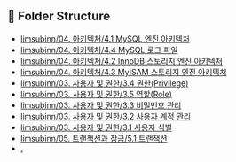 ## 📁 Folder Structure
- [limsubinn/04. 아키텍처/4.1 MySQL 엔진 아키텍처](./limsubinn/04.%20아키텍처/4.1%20MySQL%20엔진%20아키텍처/README.md)
- [limsubinn/04. 아키텍처/4.4 MySQL 로그 파일](./limsubinn/04.%20아키텍처/4.4%20MySQL%20로그%20파일/README.md)
- [limsubinn/04. 아키텍처/4.2 InnoDB 스토리지 엔진 아키텍처](./limsubinn/04.%20아키텍처/4.2%20InnoDB%20스토리지%20엔진%20아키텍처/README.md)
- [limsubinn/04. 아키텍처/4.3 MyISAM 스토리지 엔진 아키텍처](./limsubinn/04.%20아키텍처/4.3%20MyISAM%20스토리지%20엔진%20아키텍처/README.md)
- [limsubinn/03. 사용자 및 권한/3.4 권한(Privilege)](./limsubinn/03.%20사용자%20및%20권한/3.4%20권한(Privilege)/README.md)
- [limsubinn/03. 사용자 및 권한/3.5 역할(Role)](./limsubinn/03.%20사용자%20및%20권한/3.5%20역할(Role)/README.md)
- [limsubinn/03. 사용자 및 권한/3.3 비밀번호 관리](./limsubinn/03.%20사용자%20및%20권한/3.3%20비밀번호%20관리/README.md)
- [limsubinn/03. 사용자 및 권한/3.2 사용자 계정 관리](./limsubinn/03.%20사용자%20및%20권한/3.2%20사용자%20계정%20관리/README.md)
- [limsubinn/03. 사용자 및 권한/3.1 사용자 식별](./limsubinn/03.%20사용자%20및%20권한/3.1%20사용자%20식별/README.md)
- [limsubinn/05. 트랜잭션과 잠금/5.1 트랜잭션](./limsubinn/05.%20트랜잭션과%20잠금/5.1%20트랜잭션/README.md)
- [.](./README.md)
